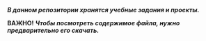 ***В данном репозитории хранятся учебные задания и проекты.***

**ВАЖНО!** ***Чтобы посмотреть содержимое файла, нужно предварительно его скачать.***